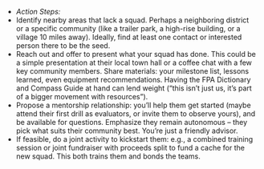 - _Action Steps:_  
- Identify nearby areas that lack a squad. Perhaps a neighboring district or a specific community (like a trailer park, a high-rise building, or a village 10 miles away). Ideally, find at least one contact or interested person there to be the seed.  
- Reach out and offer to present what your squad has done. This could be a simple presentation at their local town hall or a coffee chat with a few key community members. Share materials: your milestone list, lessons learned, even equipment recommendations. Having the FPA Dictionary and Compass Guide at hand can lend weight (“this isn’t just us, it’s part of a bigger movement with resources”).  
- Propose a mentorship relationship: you’ll help them get started (maybe attend their first drill as evaluators, or invite them to observe yours), and be available for questions. Emphasize they remain autonomous – they pick what suits their community best. You’re just a friendly advisor.  
- If feasible, do a joint activity to kickstart them: e.g., a combined training session or joint fundraiser with proceeds split to fund a cache for the new squad. This both trains them and bonds the teams.